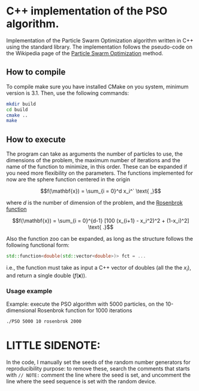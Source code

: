 # C++ implementation of the PSO algorithm.

Implementation of the Particle Swarm Optimization algorithm written in C++ using the standard library. The implementation follows the pseudo-code on the Wikipedia page of the [Particle Swarm Optimization](https://en.wikipedia.org/wiki/Particle_swarm_optimization#Algorithm) method.

## How to compile

To compile make sure you have installed CMake on you system, minimum version is 3.1.
Then, use the following commands:
```bash
mkdir build
cd build
cmake ..
make
```

## How to execute

The program can take as arguments the number of particles to use, the dimensions of the problem, the maximum number of iterations and the name of the function to minimize, in this order. These can be expanded if you need more flexibility on the parameters.
The functions implemented for now are the sphere function centered in the origin
```math
f(\mathbf{x}) = \sum_{i = 0}^d x_i^` \text{    ,}
```
where $d$ is the number of dimension of the problem, and the [Rosenbrok function](https://en.wikipedia.org/wiki/Rosenbrock_function)
```math
f(\mathbf{x}) = \sum_{i = 0}^{d-1} [100 (x_{i+1} - x_i^2)^2 + (1-x_i)^2] \text{    .}
```
Also the function zoo can be expanded, as long as the structure follows the following functional form:
```cpp
std::function<double(std::vector<double>)> fct = ...
```
i.e., the function must take as input a C++ vector of doubles (all the the $x_i$), and return a single double ($`f(\mathbf{x})`$).

### Usage example
Example: execute the PSO algorithm with 5000 particles, on the 10-dimensional Rosenbrok function for 1000 iterations
```bash
./PSO 5000 10 rosenbrok 2000
```

# LITTLE SIDENOTE:
In the code, I manually set the seeds of the random number generators for reproducibility purpose: to remove these, search the comments that starts with `// NOTE:` comment the line where the seed is set, and uncomment the line where the seed sequence is set with the random device.
